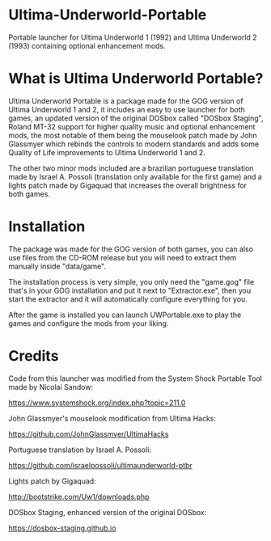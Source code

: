 # Ultima-Underworld-Portable
Portable launcher for Ultima Underworld 1 (1992) and Ultima Underworld 2 (1993) containing optional enhancement mods.

# What is Ultima Underworld Portable?
Ultima Underworld Portable is a package made for the GOG
version of Ultima Underworld 1 and 2, it includes an easy
to use launcher for both games, an updated version of the
original DOSbox called "DOSbox Staging", Roland MT-32 support 
for higher quality music and optional enhancement mods, the
most notable of them being the mouselook patch made by John Glassmyer
which rebinds the controls to modern standards and adds some Quality
of Life improvements to Ultima Underworld 1 and 2.

The other two minor mods included are a brazilian portuguese translation
made by Israel A. Possoli (translation only available for the first game) 
and a lights patch made by Gigaquad that increases the overall brightness
for both games.

# Installation

The package was made for the GOG version of both games, you can also use
files from the CD-ROM release but you will need to extract them manually
inside "data/game".

The installation process is very simple, you only need the "game.gog" file
that's in your GOG installation and put it next to "Extractor.exe", then
you start the extractor and it will automatically configure everything for
you.

After the game is installed you can launch UWPortable.exe to play the games
and configure the mods from your liking.

# Credits

Code from this launcher was modified from the System Shock Portable Tool
made by Nicolai Sandow:

https://www.systemshock.org/index.php?topic=211.0

John Glassmyer's mouselook modification from Ultima Hacks:

https://github.com/JohnGlassmyer/UltimaHacks

Portuguese translation by Israel A. Possoli:

https://github.com/israelpossoli/ultimaunderworld-ptbr

Lights patch by Gigaquad:

http://bootstrike.com/Uw1/downloads.php

DOSbox Staging, enhanced version of the original DOSbox:

https://dosbox-staging.github.io
